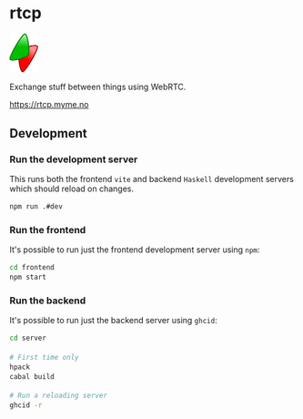# rtcp

<img src="./frontend/favicon.svg" width="50px" />

Exchange stuff between things using WebRTC.

https://rtcp.myme.no

## Development

### Run the development server

This runs both the frontend `vite` and backend `Haskell` development servers
which should reload on changes.

``` sh
npm run .#dev
```

### Run the frontend

It's possible to run just the frontend development server using `npm`:

``` sh
cd frontend
npm start
```

### Run the backend

It's possible to run just the backend server using `ghcid`:

``` sh
cd server

# First time only
hpack
cabal build

# Run a reloading server
ghcid -r
```

